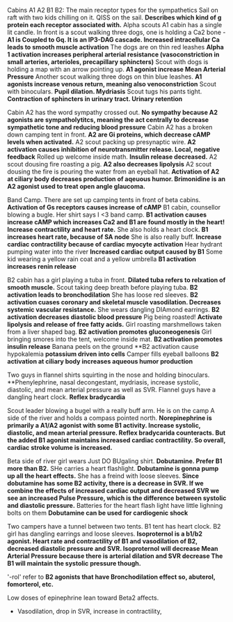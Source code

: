 Cabins A1 A2 B1 B2: The main receptor types for the sympathetics
Sail on raft with two kids chilling on it. QISS on the sail. **Describes which kind of g protein each receptor associated with.**
Alpha scouts
A1 cabin has a single lit candle. In front is a scout walking three dogs, one is holding a Ca2 bone - **A1 is Coupled to Gq. It is an IP3-DAG cascade. Increased intracellular Ca leads to smooth muscle activation**
The dogs are on thin red leashes **Alpha 1 activation increases peripheral arterial resistance (vasoconstriction in small arteries, arterioles, precapillary sphincters)**
Scout with dogs is holding a map with an arrow pointing up. **A1 agonist increase Mean Arterial Pressure**
Another scout walking three dogs on thin blue leashes. **A1 agonists increase venous return, meaning also venoconstriction**
Scout with binoculars. **Pupil dilation. Mydriasis**
Scout tugs his pants tight. **Contraction of sphincters in urinary tract. Urinary retention**

Cabin A2 has the word sympathy crossed out. **No sympathy because A2 agonists are sympatholytitcs, meaning the act centrally to decrease sympathetic tone and reducing blood pressure**
Cabin A2 has a broken down camping tent in front. **A2 are Gi proteins, which decrease cAMP levels when activated.**
A2 scout packing up presynaptic wire. **A2 activation causes inhibition of neurotransmitter release. Local, negative feedback**
Rolled up welcome inside math. **Insulin release decreased.**
A2 scout dousing fire roasting a pig. **A2 also decreases lipolysis**
A2 scout dousing the fire is pouring the water from an eyeball hat. **Activation of A2 at ciliary body decreases production of aqeuous humor. Brimonidine is an A2 agonist used to treat open angle glaucoma.**

Band Camp. There are set up camping tents in front of beta cabins. **Activation of Gs receptors causes increase of cAMP**
B1 cabin, counsellor blowing a bugle. Her shirt says I <3 band camp. **B1 activation causes increase cAMP which increases Ca2 and B1 are found mostly in the heart! Increase contractility and heart rate.**
She also holds a heart clock. **B1 increases heart rate, because of SA node**
She is also really buff. **Increase cardiac contractility because of cardiac myocyte activation**
Hear hydrant pumping water into the river **Increased cardiac output caused by B1**
Some kid wearing a yellow rain coat and a yellow umbrella **B1 activation increases renin release**

B2 cabin has a girl playing a tuba in front. **Dilated tuba refers to relxation of smooth muscle.**
Scout taking deep breath before playing tuba. **B2 activation leads to bronchodilation**
She has loose red sleeves. **B2 activation cuases coronary and skeletal muscle vasodilation. Decreases systemic vascular resistance.**
She wears dangling DIAmond earrings. **B2 activation decreases diastolic blood pressure**
Pig being roasted! **Activate lipolysis and release of free fatty acids.**
Girl roasting marshmellows taken from a liver shaped bag. **B2 activation promotes gluconeogenesis**
Girl bringing smores into the tent, welcome inside mat. **B2 activation promotes insulin release**
Banana peels on the ground **B2 activation cause hypokalemia **potassium driven into cells**
Camper fills eyeball balloons **B2 activation at ciliary body increases aqueous humor production**


Two guys in flannel shirts squirting in the nose and holding binoculars. **Phenylephrine, nasal decongestant, mydriasis, increase systolic, diastolic, and mean arterial pressure as well as SVR.
Flannel guys have a dangling heart clock. **Reflex bradycardia**

Scout leader blowing a bugel with a really buff arm. He is on the camp A side of the river and holds a compass pointed north. **Norepinephrine is primarily a A1/A2 agonist with some B1 activity. Increase systolic, diastolic, and mean arterial pressure. Reflex bradycarida counteracts. But the added B1 agonist maintains increased cardiac contractility. So overall, cardiac stroke volume is increased.**

Beta side of river girl wears Just DO BUgaling shirt. **Dobutamine. Prefer B1 more than B2.**
SHe carries a heart flashlight. **Dobutamine is gonna pump up all the heart effects.**
She has a freind with loose sleeves. **Since dobutamine has some B2 activity, there is a decrease in SVR. If we combine the effects of increased cardiac output and decreased SVR we see an increased Pulse Pressure, which is the difference between systolic and diastolic pressure.**
Batteries for the heart flash light have little lighning bolts on them **Dobutamine can be used for cardiogenic shock**

Two campers have a tunnel between two tents. B1 tent has heart clock. B2 girl has dangling earrings and loose sleeves. **Isoproternol is a b1/b2 agonist. Heart rate and contractility of B1 and vasodilation of B2, decreased diastolic pressure and SVR. Isoproternol will decrease Mean Arterial Pressure because there is arterial dilation and SVR decrease The B1 will maintain the systolic pressure though.**

'-rol' refer to **B2 agonists that have Bronchodilation effect so, abuterol, fomorterol, etc.**


Low doses of epinephrine lean toward Beta2 affects.
- Vasodilation, drop in SVR, increase in contractility, 



